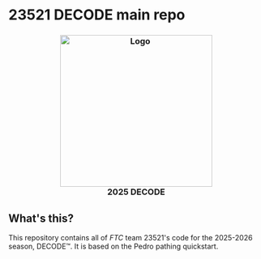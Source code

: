 # 23521 DECODE main repo
<h3 align="center">
    <img width="300" alt="Logo" src="https://github.com/user-attachments/assets/74fe8585-dd39-4204-b37d-edd4d9a60cc5" /><br/>
    <span>2025 DECODE</span>
</h3>

## What's this?

This repository contains all of _FTC_ team 23521's code for the 2025-2026 season, DECODE™. It is based on the Pedro pathing quickstart. 
